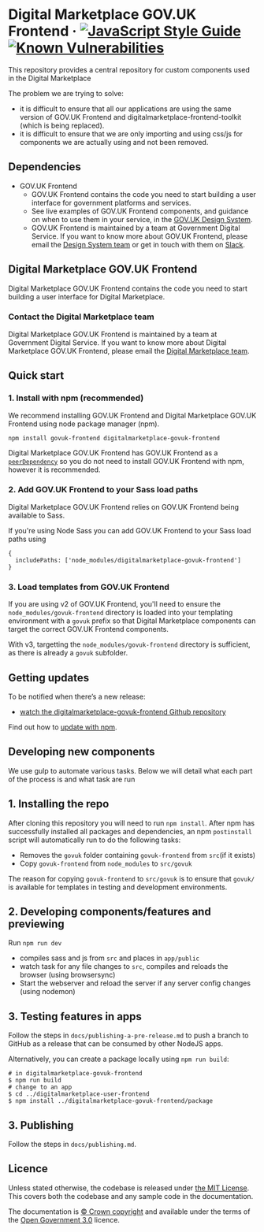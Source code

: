 Digital Marketplace GOV.UK Frontend ·
[![JavaScript Style Guide](https://img.shields.io/badge/code_style-standard-brightgreen.svg)](https://standardjs.com)
[![Known Vulnerabilities](https://snyk.io/test/github/alphagov/digitalmarketplace-govuk-frontend/badge.svg?targetFile=package.json)](https://snyk.io/test/github/alphagov/digitalmarketplace-govuk-frontend?targetFile=package.json)
=====================

This repository provides a central repository for custom components used in the Digital Marketplace

The problem we are trying to solve:

- it is difficult to ensure that all our applications are using the same version of GOV.UK Frontend and digitalmarketplace-frontend-toolkit (which is being replaced).
- it is difficult to ensure that we are only importing and using css/js for components we are actually using and not been removed.

## Dependencies

* GOV.UK Frontend
  * GOV.UK Frontend contains the code you need to start building a user interface for government platforms and services.
  * See live examples of GOV.UK Frontend components, and guidance on when to use
them in your service, in the [GOV.UK Design
System](https://design-system.service.gov.uk/).
  * GOV.UK Frontend is maintained by a team at Government Digital Service. If you want to know more about GOV.UK Frontend, please email the [Design System
team](mailto:govuk-design-system-support@digital.cabinet-office.gov.uk) or get in touch with them on [Slack](https://ukgovernmentdigital.slack.com/messages/govuk-design-system).

## Digital Marketplace GOV.UK Frontend

Digital Marketplace GOV.UK Frontend contains the code you need to start building a user interface for Digital Marketplace.

### Contact the Digital Marketplace team

Digital Marketplace GOV.UK Frontend is maintained by a team at Government Digital Service. If you want to know more about Digital Marketplace GOV.UK Frontend, please email the [Digital Marketplace team](mailto:digital-marketplace-development@digital.cabinet-office.gov.uk).

## Quick start

### 1. Install with npm (recommended)

We recommend installing GOV.UK Frontend and Digital Marketplace GOV.UK Frontend using node package manager (npm).

```
npm install govuk-frontend digitalmarketplace-govuk-frontend
```

Digital Marketplace GOV.UK Frontend has GOV.UK Frontend as a [`peerDependency`](https://nodejs.org/es/blog/npm/peer-dependencies/) so you do not need to install GOV.UK Frontend with npm, however it is recommended.

### 2. Add GOV.UK Frontend to your Sass load paths

Digital Marketplace GOV.UK Frontend relies on GOV.UK Frontend being available to Sass.

If you're using Node Sass you can add GOV.UK Frontend to your Sass load paths using

```
{
  includePaths: ['node_modules/digitalmarketplace-govuk-frontend']
}
```

### 3. Load templates from GOV.UK Frontend

If you are using v2 of GOV.UK Frontend, you'll need to ensure the `node_modules/govuk-frontend` directory is loaded into your templating environment with a `govuk` prefix so that Digital Marketplace components can target the correct GOV.UK Frontend components.

With v3, targetting the `node_modules/govuk-frontend` directory is sufficient, as there is already a `govuk` subfolder.

## Getting updates

To be notified when there’s a new release:

- [watch the digitalmarketplace-govuk-frontend Github repository](https://help.github.com/en/articles/watching-and-unwatching-repositories)

Find out how to [update with npm](docs/installation/updating-with-npm.md).


## Developing new components

We use gulp to automate various tasks. Below we will detail what each part of the process is
and what task are run


## 1. Installing the repo

After cloning this repository you will need to run `npm install`. After npm has successfully installed
all packages and dependencies, an npm `postinstall` script will automatically run to do the following tasks:

- Removes the `govuk` folder containing `govuk-frontend` from `src`(if it exists)
- Copy `govuk-frontend` from `node_modules` to `src/govuk`

The reason for copying `govuk-frontend` to `src/govuk` is to ensure that `govuk/` is available for templates in testing and development environments.

## 2. Developing components/features and previewing

Run `npm run dev`

- compiles sass and js from `src` and places in `app/public`
- watch task for any file changes to `src`, compiles and reloads the browser (using browsersync)
- Start the webserver and reload the server if any server config changes (using nodemon)

## 3. Testing features in apps

Follow the steps in `docs/publishing-a-pre-release.md` to push a branch to GitHub as a release that can be consumed by other NodeJS apps.

Alternatively, you can create a package locally using `npm run build`:

    # in digitalmarketplace-govuk-frontend
    $ npm run build
    # change to an app
    $ cd ../digitalmarketplace-user-frontend
    $ npm install ../digitalmarketplace-govuk-frontend/package

## 3. Publishing

Follow the steps in `docs/publishing.md`.

## Licence

Unless stated otherwise, the codebase is released under [the MIT License][mit].
This covers both the codebase and any sample code in the documentation.

The documentation is [&copy; Crown copyright][copyright] and available under the terms
of the [Open Government 3.0][ogl] licence.

[Digital Marketplace]: https://github.com/alphagov?q=digitalmarketplace&type=&language=
[GOV.UK Frontend]: https://github.com/alphagov/govuk-frontend
[Digital Marketplace GOV.UK Frontend]: https://github.com/alphagov/digitalmarketplace-govuk-frontend

[mit]: LICENCE
[copyright]: http://www.nationalarchives.gov.uk/information-management/re-using-public-sector-information/uk-government-licensing-framework/crown-copyright/
[ogl]: http://www.nationalarchives.gov.uk/doc/open-government-licence/version/3/
